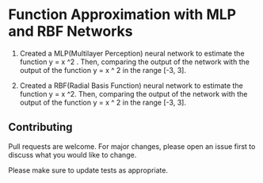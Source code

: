 #  Function Approximation with MLP and RBF Networks 

1. Created a MLP(Multilayer Perception) neural network to estimate the function y = x ^2 . Then, comparing the output of the network with the output of the function y = x ^ 2 in the range [-3, 3]. 


2. Created a RBF(Radial Basis Function) neural network to estimate the function y = x ^2. Then, comparing the output of the network with the output of the function y = x ^ 2 in the range [-3, 3]. 

## Contributing
Pull requests are welcome. For major changes, please open an issue first to discuss what you would like to change.

Please make sure to update tests as appropriate.
